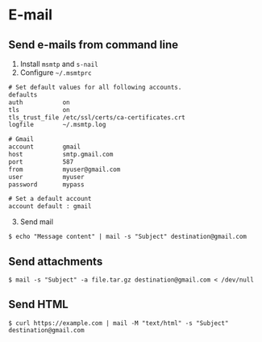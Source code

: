 # E-mail

## Send e-mails from command line

1. Install `msmtp` and `s-nail`
2. Configure `~/.msmtprc`

```txt
# Set default values for all following accounts.
defaults
auth           on
tls            on
tls_trust_file /etc/ssl/certs/ca-certificates.crt
logfile        ~/.msmtp.log

# Gmail
account        gmail
host           smtp.gmail.com
port           587
from           myuser@gmail.com
user           myuser
password       mypass

# Set a default account
account default : gmail
```

3. Send mail

```term
$ echo "Message content" | mail -s "Subject" destination@gmail.com
```

## Send attachments 

```term
$ mail -s "Subject" -a file.tar.gz destination@gmail.com < /dev/null
```

## Send HTML
```term
$ curl https://example.com | mail -M "text/html" -s "Subject" destination@gmail.com
```
